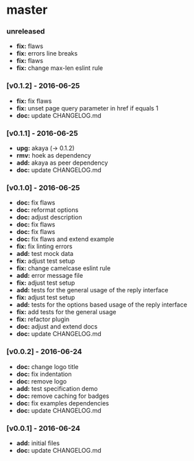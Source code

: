 # master

### unreleased
- **fix:** flaws
- **fix:** errors line breaks
- **fix:** flaws
- **fix:** change max-len eslint rule

### [v0.1.2] - 2016-06-25
- **fix:** fix flaws
- **fix:** unset page query parameter in href if equals 1
- **doc:** update CHANGELOG.md

### [v0.1.1] - 2016-06-25
- **upg:** akaya (-> 0.1.2)
- **rmv:** hoek as dependency
- **add:** akaya as peer dependency
- **doc:** update CHANGELOG.md

### [v0.1.0] - 2016-06-25
- **doc:** fix flaws
- **doc:** reformat options
- **doc:** adjust description
- **doc:** fix flaws
- **doc:** fix flaws
- **doc:** fix flaws and extend example
- **fix:** fix linting errors
- **add:** test mock data
- **fix:** adjust test setup
- **fix:** change camelcase eslint rule
- **add:** error message file
- **fix:** adjust test setup
- **add:** tests for the general usage of the reply interface
- **fix:** adjust test setup
- **add:** tests for the options based usage of the reply interface
- **fix:** add tests for the general usage
- **fix:** refactor plugin
- **doc:** adjust and extend docs
- **doc:** update CHANGELOG.md

### [v0.0.2] - 2016-06-24
- **doc:** change logo title
- **doc:** fix indentation
- **doc:** remove logo
- **add:** test specification demo
- **doc:** remove caching for badges
- **doc:** fix examples dependencies
- **doc:** update CHANGELOG.md

### [v0.0.1] - 2016-06-24
- **add:** initial files
- **doc:** update CHANGELOG.md

